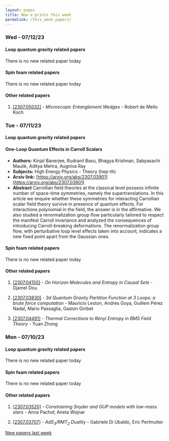 ```yaml
---
layout: pages
title: New e-prints this week
permalink: /this_week_papers/
---
```




### Wed - 07/12/23

#### Loop quantum gravity related papers

There is no new related paper today 

#### Spin foam related papers

There is no new related paper today 



#### Other related papers

1. [[2307.05032]](https://arxiv.org/abs/2307.05032) - *Microscopic Entanglement Wedges* - Robert de Mello Koch



### Tue - 07/11/23

#### Loop quantum gravity related papers

#### **One-Loop Quantum Effects in Carroll Scalars**
 - **Authors:** Kinjal Banerjee, Rudranil Basu, Bhagya Krishnan, Sabyasachi Maulik, Aditya Mehra, Augniva Ray
 - **Subjects:** High Energy Physics - Theory (hep-th)
 - **Arxiv link:** [https://arxiv.org/abs/2307.03901](https://arxiv.org/abs/2307.03901)
 - **Abstract**
 Carrollian field theories at the classical level possess infinite number of space-time symmetries, namely the supertranslations. In this article we enquire whether these symmetries for interacting Carrollian scalar field theory survive in presence of quantum effects. For interactions polynomial in the field, the answer is in the affirmative. We also studied a renormalization group flow particularly tailored to respect the manifest Carroll invariance and analyzed the consequences of introducing Carroll-breaking deformations. The renormalization group flow, with perturbative loop level effects taken into account, indicates a new fixed point apart from the Gaussian ones. 

#### Spin foam related papers

There is no new related paper today 



#### Other related papers

1. [[2307.04150]](https://arxiv.org/abs/2307.04150) - *On Horizon Molecules and Entropy in Causal Sets* - Djamel Dou

1. [[2307.03830]](https://arxiv.org/abs/2307.03830) - *3d Quantum Gravity Partition Function at 3 Loops: a brute force  computation* - Mauricio Leston, Andrés Goya, Guillem Pérez Nadal, Mario Passaglia, Gaston Giribet

1. [[2307.04491]](https://arxiv.org/abs/2307.04491) - *Thermal Corrections to Rényi Entropy in BMS Field Theory* - Yuan Zhong



### Mon - 07/10/23

#### Loop quantum gravity related papers

There is no new related paper today 

#### Spin foam related papers

There is no new related paper today 



#### Other related papers

1. [[2307.03520]](https://arxiv.org/abs/2307.03520) - *Constraining Snyder and GUP models with low-mass stars* - Anna Pachoł, Aneta Wojnar

1. [[2307.03707]](https://arxiv.org/abs/2307.03707) - *AdS$_3$/RMT$_2$ Duality* - Gabriele Di Ubaldo, Eric Perlmutter






[New papers last week]({{site.url}}/archived/weekly/pre-prints/2023/07/10/archived_weekly_papers.html)